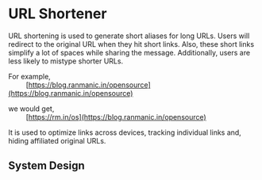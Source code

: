 # URL Shortener

URL shortening is used to generate short aliases for long URLs. Users will redirect to the original URL when they hit short links. Also, these short links simplify a lot of spaces while sharing the message. Additionally, users are less likely to mistype shorter URLs.

For example,
<br/>&nbsp;  &nbsp;  &nbsp;  &nbsp;  &nbsp;[https://blog.ranmanic.in/opensource](https://blog.ranmanic.in/opensource)

we would get,
<br/>&nbsp;  &nbsp;  &nbsp;  &nbsp;  &nbsp;[https://rm.in/os](https://blog.ranmanic.in/opensource)

It is used to optimize links across devices, tracking individual links and, hiding affiliated original URLs.

## System Design
<updated soon..>
